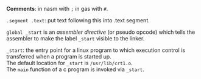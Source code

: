 **Comments**: in nasm with `;` in gas with `#`.

`.segment .text`: put text following this into .text segment.

`global _start` is an *assembler directive* (or pseudo opcode) which tells the assembler to make the label `_start` visible to the linker.

`_start`: the entry point for a linux program to which execution control is transferred when a program is started up.
<br>
The default location for `_start` is `/usr/lib/crt1.o`.
<br>
The `main` function of a c program is invoked via `_start`.
